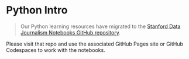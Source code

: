 # Python Intro

> Our Python learning resources have migrated to the [Stanford Data Journalism Notebooks GitHub repository](https://github.com/stanfordjournalism/data-journalism-notebooks).

Please visit that repo and use the associated GitHub Pages site or GitHub Codespaces to work with the notebooks.
